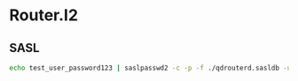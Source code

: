 # Router.I2

## SASL

```bash
echo test_user_password123 | saslpasswd2 -c -p -f ./qdrouterd.sasldb -u qdrouterd test_user
```